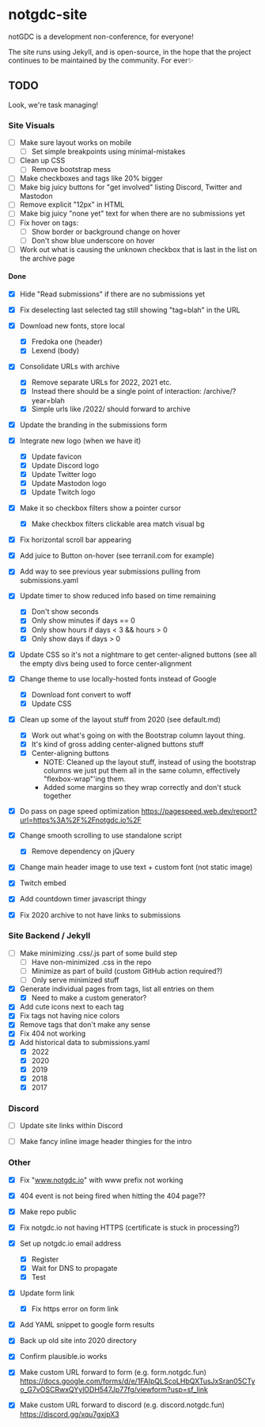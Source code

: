 # notgdc-site

notGDC is a development non-conference, for everyone!

The site runs using Jekyll, and is open-source, in the hope that the project
continues to be maintained by the community. For ever✨

## TODO

Look, we're task managing!

### Site Visuals

* [ ] Make sure layout works on mobile
  * [ ] Set simple breakpoints using minimal-mistakes
* [ ] Clean up CSS
  * [ ] Remove bootstrap mess
* [ ] Make checkboxes and tags like 20% bigger
* [ ] Make big juicy buttons for "get involved" listing Discord, Twitter and
  Mastodon
* [ ] Remove explicit "12px" in HTML
* [ ] Make big juicy "none yet" text for when there are no submissions yet
* [ ] Fix hover on tags:
  * [ ] Show border or background change on hover
  * [ ] Don't show blue underscore on hover
* [ ] Work out what is causing the unknown checkbox that is last in the list on
  the archive page

#### Done

* [x] Hide "Read submissions" if there are no submissions yet
* [x] Fix deselecting last selected tag still showing "tag=blah" in the URL
* [x] Download new fonts, store local
  * [x] Fredoka one (header)
  * [x] Lexend (body)
* [x] Consolidate URLs with archive
  * [x] Remove separate URLs for 2022, 2021 etc.
  * [x] Instead there should be a single point of interaction: /archive/?year=blah
  * [x] Simple urls like /2022/ should forward to archive
* [x] Update the branding in the submissions form
* [x] Integrate new logo (when we have it)
  * [x] Update favicon
  * [x] Update Discord logo
  * [x] Update Twitter logo
  * [x] Update Mastodon logo
  * [x] Update Twitch logo
* [x] Make it so checkbox filters show a pointer cursor
  * [x] Make checkbox filters clickable area match visual bg
* [x] Fix horizontal scroll bar appearing
* [x] Add juice to Button on-hover (see terranil.com for example)
* [x] Add way to see previous year submissions pulling from submissions.yaml 
* [x] Update timer to show reduced info based on time remaining
  * [x] Don't show seconds
  * [x] Only show minutes if days == 0
  * [x] Only show hours if days < 3 && hours > 0
  * [x] Only show days if days > 0
* [x] Update CSS so it's not a nightmare to get center-aligned buttons (see all the empty divs being used to force center-alignment
* [x] Change theme to use locally-hosted fonts instead of Google
  * [x] Download font convert to woff
  * [x] Update CSS
* [x] Clean up some of the layout stuff from 2020 (see default.md)
  * [x] Work out what's going on with the Bootstrap column layout thing.
  * [x] It's kind of gross adding center-aligned buttons stuff
  * [x] Center-aligning buttons
    * NOTE: Cleaned up the layout stuff, instead of using the bootstrap columns we just put them all in the same column, effectively "flexbox-wrap"'ing them.
    * Added some margins so they wrap correctly and don't stuck together
* [x] Do pass on page speed optimization https://pagespeed.web.dev/report?url=https%3A%2F%2Fnotgdc.io%2F
* [x] Change smooth scrolling to use standalone script
  * [x] Remove dependency on jQuery
* [x] Change main header image to use text + custom font (not static image)
* [x] Twitch embed
* [x] Add countdown timer javascript thingy
* [x] Fix 2020 archive to not have links to submissions


### Site Backend / Jekyll

* [ ] Make minimizing .css/.js part of some build step
  * [ ] Have non-minimized .css in the repo
  * [ ] Minimize as part of build (custom GitHub action required?)
  * [ ] Only serve minimized stuff
* [x] Generate individual pages from tags, list all entries on them
  * [x] Need to make a custom generator?
* [x] Add cute icons next to each tag
* [x] Fix tags not having nice colors
* [x] Remove tags that don't make any sense
* [x] Fix 404 not working
* [x] Add historical data to submissions.yaml
  * [x] 2022
  * [x] 2020
  * [x] 2019
  * [x] 2018
  * [x] 2017

### Discord

* [ ] Update site links within Discord
* [ ] Make fancy inline image header thingies for the intro


### Other

* [x] Fix "www.notgdc.io" with www prefix not working
* [x] 404 event is not being fired when hitting the 404 page??
* [x] Make repo public
* [x] Fix notgdc.io not having HTTPS (certificate is stuck in processing?)
* [x] Set up notgdc.io email address
  * [x] Register
  * [x] Wait for DNS to propagate
  * [x] Test
* [x] Update form link
  * [x] Fix https error on form link
* [x] Add YAML snippet to google form results
* [x] Back up old site into 2020 directory
* [x] Confirm plausible.io works
* [x] Make custom URL forward to form (e.g. form.notgdc.fun) https://docs.google.com/forms/d/e/1FAIpQLScoLHbQXTusJxSran05CTyo_G7vOSCRwxQYylODH547Jp77fg/viewform?usp=sf_link
* [x] Make custom URL forward to discord (e.g. discord.notgdc.fun) https://discord.gg/xqu7gxjpX3
 

